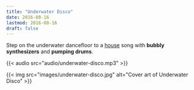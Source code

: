```yaml
---
title: "Underwater Disco"
date: 2016-08-16
lastmod: 2016-08-16
draft: false
---
```


Step on the underwater dancefloor to a [house](https://en.wikipedia.org/wiki/House_music)
song with **bubbly synthesizers** and **pumping drums**.

{{< audio src="audio/underwater-disco.mp3" >}}

{{< img src="images/underwater-disco.jpg" alt="Cover art of Underwater Disco" >}}
